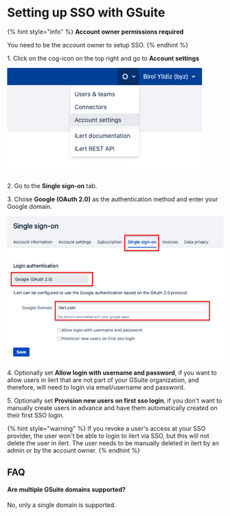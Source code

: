 # Setting up SSO with GSuite

{% hint style="info" %}
**Account owner permissions required**

You need to be the account owner to setup SSO.
{% endhint %}

1\. Click on the cog-icon on the top right and go to **Account settings**

![](<../../.gitbook/assets/image (2) (1) (1) (1).png>)

2\. Go to the **Single sign-on** tab.

3\. Chose **Google (OAuth 2.0)** as the authentication method and enter your Google domain.

![](<../../.gitbook/assets/Screenshot 2020-08-25 at 15.40.07.png>)

4\. Optionally set **Allow login with username and password**, if you want to allow users in ilert that are not part of your GSuite organization, and therefore, will need to login via email/username and password.

5\. Optionally set **Provision new users on first sso login**, if you don't want to manually create users in advance and have them automatically created on their first SSO login.

{% hint style="warning" %}
If you revoke a user's access at your SSO provider, the user won't be able to login to ilert via SSO, but this will not delete the user in ilert. The user needs to be manually deleted in ilert by an admin or by the account owner.
{% endhint %}

## FAQ

#### Are multiple GSuite domains supported?

No, only a single domain is supported.
